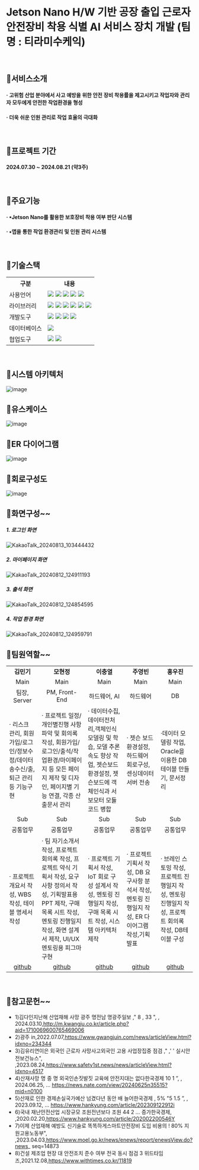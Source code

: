 # Jetson Nano H/W 기반 공장 출입 근로자 안전장비 착용 식별 AI 서비스 장치 개발 (팀명 : 티라미수케익)<br/>
<br/>

## 📌서비스소개
#### · 고위험 산업 분야에서 사고 예방을 위한 안전 장비 착용률을 제고시키고 작업자와 관리자 모두에게 안전한 작업환경을 형성<br/>
#### · 더욱 쉬운 인원 관리로 작업 효율의 극대화<br/>
<br/>

## 📌프로젝트 기간
#### 2024.07.30 ~ 2024.08.21 (약3주)
<br/>

## 📌주요기능
#### · ▪Jetson Nano를 활용한 보호장비 착용 여부 판단 시스템<br/>
#### · ▪앱을 통한 작업 환경관리 및 인원 관리 시스템<br/>
<br/>

## 📌기술스택
<table>
    <tr>
        <th>구분</th>
        <th>내용</th>
    </tr>
    <tr>
        <td>사용언어</td>
        <td>
          <img src="https://img.shields.io/badge/Python-3776AB?style=for-the-badge&logo=Python&logoColor=white"/>
          <img src="https://img.shields.io/badge/Java-00599C?style=for-the-badge&logo=Java&logoColor=white"/> 
          <img src="https://img.shields.io/badge/JavaScript-F7DF1E?style=for-the-badge&logo=JavaScript&logoColor=white"/>
           <img src="https://img.shields.io/badge/SQL-00599C?style=for-the-badge&logo=SQL&logoColor=white"/>
          <img src="https://img.shields.io/badge/Node.js-339933?style=for-the-badge&logo=Node.js&logoColor=white"/>
        </td>
    </tr>
    <tr>
        <td>라이브러리</td>
        <td>
          <img src="https://img.shields.io/badge/ReactNative-00599C?style=for-the-badge&logo=ReactNative&logoColor=white"/>
            <img src="https://img.shields.io/badge/Mediapipe-00599C?style=for-the-badge&logo=Mediapipe&logoColor=white"/>
            <img src="https://img.shields.io/badge/YoloV7-00599C?style=for-the-badge&logo=YoloV7&logoColor=white"/>
            <img src="https://img.shields.io/badge/OpenCV-00599C?style=for-the-badge&logo=OpenCV&logoColor=white"/>
            <img src="https://img.shields.io/badge/TensorFlow-00599C?style=for-the-badge&logo=TensorFlow&logoColor=white"/>
            <img src="https://img.shields.io/badge/JetPack -00599C?style=for-the-badge&logo=JetPack&logoColor=white"/>
    </tr>
    <tr>
        <td>개발도구</td>
        <td>
            <img src="https://img.shields.io/badge/VisualStudioCode-00599C?style=for-the-badge&logo=VisualStudioCode&logoColor=white"/>
            <img src="https://img.shields.io/badge/Roboflow-00599C?style=for-the-badge&logo=Roboflow&logoColor=white"/>
            <img src="https://img.shields.io/badge/Colab -00599C?style=for-the-badge&logo=Colab&logoColor=white"/>
             <img src="https://img.shields.io/badge/Android-00599C?style=for-the-badge&logo=Android&logoColor=white"/>
        </td>
    </tr>
    <tr>
        <td>데이터베이스</td>
        <td>
            <img src="https://img.shields.io/badge/Oracle 11g-F80000?style=for-the-badge&logo=Oracle&logoColor=white"/>
        </td>
    </tr>
    <tr>
        <td>협업도구</td>
        <td>
            <img src="https://img.shields.io/badge/Git-F05032?style=for-the-badge&logo=Git&logoColor=white"/>
            <img src="https://img.shields.io/badge/GitHub-181717?style=for-the-badge&logo=GitHub&logoColor=white"/>
        </td>
    </tr>
</table>
<br/>


## 📌시스템 아키텍처
![image](https://github.com/user-attachments/assets/597e841a-8d18-47b9-be00-64d309547d30)
<br/>

## 📌유스케이스
![image](https://github.com/user-attachments/assets/04962989-60d4-42a7-b2a4-61579910e41b)
<br/>

## 📌ER 다이어그램
![image](https://github.com/user-attachments/assets/4c2b5998-3a01-4936-b8a1-93004970042e)
<br/>

## 📌회로구성도
![image](https://github.com/user-attachments/assets/b2e98340-715d-4d71-9b81-c5a03a53011c)
<br/>

## 📌화면구성~~
##### 1. 로그인 화면<br/>
![KakaoTalk_20240813_103444432](https://github.com/user-attachments/assets/088e5402-c7cf-4ab0-aeed-ae4c05fe760c)
##### 2. 마이페이지 화면<br/>
![KakaoTalk_20240812_124911193](https://github.com/user-attachments/assets/e07f0df4-9452-468e-91a0-587e4bc7d1b6)
##### 3. 출석 화면<br/>
![KakaoTalk_20240812_124854595](https://github.com/user-attachments/assets/60afb213-2e6c-4057-a0b6-5bd150d798e0)
##### 4. 작업 환경 화면<br/>
![KakaoTalk_20240812_124959791](https://github.com/user-attachments/assets/1b9c27cf-89b4-4d66-8a02-3dbe59b13cca)
<br/>

## 📌팀원역할~~
<table>
  <tr>
    <td align="center"><strong>김민기</strong></td>
    <td align="center"><strong>모현정</strong></td>
    <td align="center"><strong>이충열</strong></td>
    <td align="center"><strong>주영빈</strong></td>
    <td align="center"><strong>홍우진</strong></td>
  </tr>
 <tr>
    <td align="center">Main</td>
    <td align="center">Main</td>
    <td align="center">Main</td>
    <td align="center">Main</td>
    <td align="center">Main</td>
  </tr>
 <tr>
    <td align="center">팀장, Server</td>
    <td align="center">PM, Front-End </td>
    <td align="center">하드웨어, AI</td>
    <td align="center">하드웨어</td>
    <td align="center">DB</td>
  </tr>
 <tr>
    <td>· 리스크 관리, 회원가입/로그인/정보수정/데이터 송수신/출,퇴근 관리 등 기능구현</td>
    <td>· 프로젝트 일정/개인별진행 사항 파악 및 회의록 작성, 회원가입/로그인/출석/작업환경/마이페이지 등 모든 페이지 제작 및 디자인, 페이지별 기능 연결, 각종 산출문서 관리 </td>
    <td>· 데이터수집,데이터전처리,객체인식 모델링 및 학습, 모델 추론속도 향상 작업, 젯슨보드 환경설정, 젯슨보드에 객체인식과 서보모터 모듈 코드 병합</td>
    <td>· 젯슨 보드 환경설정, 하드웨어 회로구성,센싱데이터 서버 전송</td>
    <td>·데이터 모델링 작업, Oracle을 이용한 DB 테이블 만들기, 문서정리</td>
  </tr>
 <tr>
    <td align="center">Sub</td>
    <td align="center">Sub</td>
    <td align="center">Sub</td>
    <td align="center">Sub</td>
    <td align="center">Sub</td>
  </tr>
 <tr>
    <td align="center">공통업무</td>
    <td align="center">공통업무</td>
    <td align="center">공통업무</td>
    <td align="center">공통업무</td>
    <td align="center">공통업무</td>
  </tr>
 <tr>
    <td>· 프로젝트 개요서 작성, WBS 작성, 테이블 명세서 작성</td>
    <td>· 팀 자기소개서 작성, 프로젝트 회의록 작성, 프로젝트 약식 기획서 작성, 요구사항 정의서 작성, 기획발표용 PPT 제작, 구매 목록 시트 작성, 멘토링 진행일지 작성, 화면 설계서 제작, UI/UX 멘토링용 피그마 구현    </td>
    <td>· 프로젝트 기획서 작성, IoT 회로 구성 설계서 작성, 멘토링 진행일지 작성,구매 목록 시트 작성, 시스템 아키텍처 제작</td>
    <td>· 프로젝트기획서 작성, DB 요구사항 분석서 작성, 멘토링 진행일지 작성, ER 다이어그램 작성,기획발표   </td>
    <td>· 브레인 스토밍 작성, 프로젝트 진행일지 작성, 멘토링 진행일지 작성, 프로젝트 회의록 작성, DB테이블 구성</td>
  </tr>
  <tr>
    <td align="center"><a href="https://github.com/MINKIKING" target='_blank'>github</a></td>
    <td align="center"><a href="https://github.com/mohyunjeong" target='_blank'>github</a></td>
    <td align="center"><a href="https://github.com/yeolchung" target='_blank'>github</a></td>
    <td align="center"><a href="https://github.com/yb1882" target='_blank'>github</a></td>
    <td align="center"><a href="https://github.com/02childgood" target='_blank'>github</a></td>
  </tr>
</table>
<br/>

## 📌참고문헌~~
- 1)김다인지난해 산업재해 사망 광주 명전남 명광주일보 ," 8 , 33 ", , 
2024.03.10,http://m.kwangju.co.kr/article.php?aid=1710069600765469006
 - 2)광주 in,2022.07.07,https://www.gwangjuin.com/news/articleView.html?idxno=234344
 - 3)김유리연이은 외국인 근로자 사망사고외국인 고용 사업장집중 점검  ," ,' '
실시안전보건뉴스", ,2023.08.24,https://www.safety1st.news/news/articleView.html?idxno=4517
- 4)산재사망 명 중 명 외국인손짓발짓 교육에 안전지대는 없다한국경제 10 1 ”, , 2024.06.25, …
 https://news.nate.com/view/20240625n35515?mid=n0100
 - 5)산재로 인한 경제손실국가예산 넘겼다년 동안 배 늘어한국경제 , 5% "5 1.5 ”, , 2023.09.12, …
 https://www.hankyung.com/article/202309122912i
 - 6)국내 재난안전산업 시장규모 조원전년보다 조원  44 2 …
증가한국경제, ,2020.02.20,https://www.hankyung.com/article/202002200546Y
- 7)이제 산업재해 예방도 신기술로 똑똑하게스마트안전장비 도입 비용의  ! 80% 
지원고용노동부", ,2023.04.03,https://www.moel.go.kr/news/enews/report/enewsView.do?news_
 seq=14873
 - 8)건설 제조업 현장 대 안전조치 준수 여부 전국 동시 점검  3
위드타임즈,2021.12.08,https://www.withtimes.co.kr/11819


